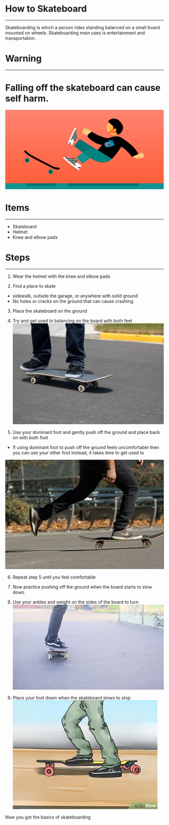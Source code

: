 # How to Skateboard
---

Skateboarding is which a person rides standing balanced on a small board mounted on wheels. Skateboarding main uses is entertainment and transportation. 

# Warning
---

 # Falling off the skateboard can cause self harm.
![fall](fallingoff.jpeg)
 
# Items
-----
- Skateboard
- Helmet
- Knee and elbow pads 

# Steps
---
1. Wear the helmet with the knee and elbow pads

2. Find a place to skate
- sidewalk, outside the garage, or anywhere with solid ground
- No holes or cracks on the ground that can cause crashing

3. Place the skateboard on the ground

4. Try and get used to balancing on the board with both feet
![stance](stance.jpg)

 5. Use your dominant foot and gently push off the ground and place back on with both foot
- If using dominant foot to push off the ground feels uncomfortable then you can use your other foot instead, it takes time to get used to

![push](pushing.jpg)

 6. Repeat step 5 until you feel comfortable 

 7. Now practice pushing off the ground when the board starts to slow down

8. Use your ankles and weight on the sides of the board to turn 
![turning](Turn-on-a-Skateboard.jpg)

 9. Place your foot down when the skateboard slows to stop
![brake](brake.jpg)


Now you got the basics of skateboarding
